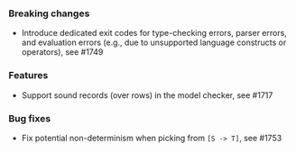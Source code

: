 <!-- NOTE:
     Release notes for unreleased changes go here, following this format:

        ### Features

         * Change description, see #123

        ### Bug fixes

         * Some bug fix, see #124

     DO NOT LEAVE A BLANK LINE BELOW THIS PREAMBLE -->
### Breaking changes

 * Introduce dedicated exit codes for type-checking errors, parser errors, and
   evaluation errors (e.g., due to unsupported language constructs or
   operators), see #1749

### Features

 * Support sound records (over rows) in the model checker, see #1717

### Bug fixes
 
 * Fix potential non-determinism when picking from `[S -> T]`, see #1753
